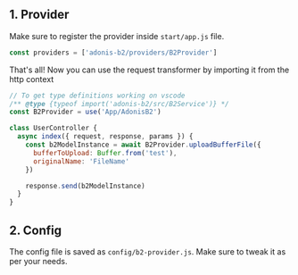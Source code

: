 ## 1. Provider

Make sure to register the provider inside `start/app.js` file.

```js
const providers = ['adonis-b2/providers/B2Provider']
```

That's all! Now you can use the request transformer by importing it from the http context

```js
// To get type definitions working on vscode
/** @type {typeof import('adonis-b2/src/B2Service')} */
const B2Provider = use('App/AdonisB2')

class UserController {
  async index({ request, response, params }) {
    const b2ModelInstance = await B2Provider.uploadBufferFile({
      bufferToUpload: Buffer.from('test'),
      originalName: 'FileName'
    })

    response.send(b2ModelInstance)
  }
}
```

## 2. Config

The config file is saved as `config/b2-provider.js`. Make sure to tweak it as per your needs.
